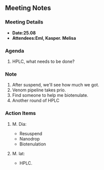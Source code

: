 ## Meeting Notes

### Meeting Details
- **Date:25.08**    
- **Attendees:Eml, Kasper. Melisa**  

### Agenda
1. HPLC, what needs to be done? 

### Note
1.  After suspend, we'll see how much we got. 
3. Venom pipeline takes prio.
4. Find someone to help me biotenulate. 
5. Another round of HPLC 

### Action Items
1. M. Dia: 
    - Resuspend
    - Nanodrop
    - Biotenulation

2. M. lat:
    - HPLC.



